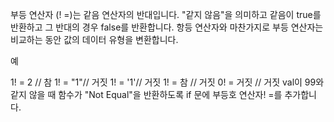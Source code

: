 
부등 연산자 (! =)는 같음 연산자의 반대입니다. "같지 않음"을 의미하고 같음이 true를 반환하고 그 반대의 경우 false를 반환합니다. 항등 연산자와 마찬가지로 부등 연산자는 비교하는 동안 값의 데이터 유형을 변환합니다.

예

1! = 2 // 참
1! = "1"// 거짓
1! = '1'// 거짓
1! = 참 // 거짓
0! = 거짓 // 거짓
val이 99와 같지 않을 때 함수가 "Not Equal"을 반환하도록 if 문에 부등호 연산자! =를 추가합니다.